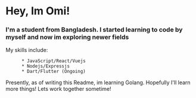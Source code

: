 # Hey, Im Omi!

### I'm a student from Bangladesh. I started learning to code by myself and now im exploring newer fields
My skills include:

          * JavaScript/React/Vuejs
          * Nodejs/Expressjs
          * Dart/Flutter (Ongoing)

Presently, as of writing this Readme, im learning Golang. Hopefully I'll learn more things! Lets work together sometime!
                                                                              
                                                                              
      

